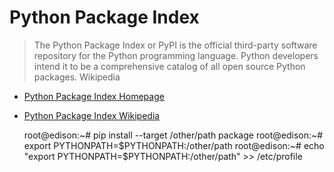 Python Package Index
==

> The Python Package Index or PyPI is the official third-party software repository for the Python programming language. Python developers intend it to be a comprehensive catalog of all open source Python packages. Wikipedia

> 

- [Python Package Index Homepage](https://pypi.python.org/pypi)
- [Python Package Index Wikipedia](https://en.wikipedia.org/wiki/Python_Package_Index)


    root@edison:~# pip install --target /other/path package
    root@edison:~# export PYTHONPATH=$PYTHONPATH:/other/path
    root@edison:~# echo "export PYTHONPATH=$PYTHONPATH:/other/path" >> /etc/profile

